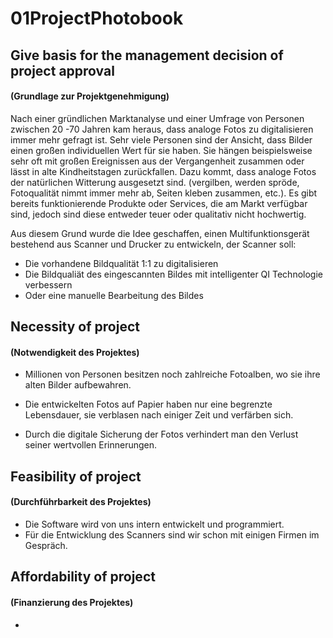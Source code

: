 # 01ProjectPhotobook

## Give basis for the management decision of project approval 
#### (Grundlage zur Projektgenehmigung)

Nach einer gründlichen Marktanalyse und einer Umfrage von Personen 
zwischen 20 -70 Jahren kam heraus, dass analoge Fotos zu digitalisieren
immer mehr gefragt ist. Sehr viele Personen sind der Ansicht, dass Bilder 
einen großen individuellen Wert für sie haben. Sie hängen beispielsweise
sehr oft mit großen Ereignissen aus der Vergangenheit zusammen oder lässt 
in alte Kindheitstagen zurückfallen. 
Dazu kommt, dass analoge Fotos der natürlichen Witterung ausgesetzt sind.
(vergilben, werden spröde, Fotoqualität nimmt immer mehr ab, Seiten kleben zusammen, etc.). 
Es gibt bereits funktionierende Produkte oder Services, die am Markt verfügbar sind, 
jedoch sind diese entweder teuer oder qualitativ nicht hochwertig.


Aus diesem Grund wurde die Idee geschaffen, einen Multifunktionsgerät bestehend aus 
Scanner und Drucker zu entwickeln, der Scanner soll:
- Die vorhandene Bildqualität 1:1 zu digitalisieren
- Die Bildqualiät des eingescannten Bildes mit intelligenter QI Technologie verbessern
- Oder eine manuelle Bearbeitung des Bildes

## Necessity of project
#### (Notwendigkeit des Projektes)
- Millionen von Personen besitzen noch zahlreiche Fotoalben, wo  sie ihre alten Bilder aufbewahren. 

- Die entwickelten Fotos auf Papier haben nur eine begrenzte Lebensdauer, sie verblasen nach einiger Zeit und verfärben sich. 

- Durch die digitale Sicherung der Fotos verhindert man den Verlust seiner wertvollen Erinnerungen. 

## Feasibility of project
#### (Durchführbarkeit des Projektes)
- Die Software wird von uns intern entwickelt und programmiert.
- Für die Entwicklung des Scanners sind wir schon mit einigen Firmen im Gespräch.

## Affordability of project
#### (Finanzierung des Projektes)
- 

